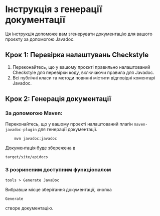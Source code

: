 # Інструкція з генерації документації

Ця інструкція допоможе вам згенерувати документацію для вашого проєкту за допомогою Javadoc.

## Крок 1: Перевірка налаштувань Checkstyle

1. Переконайтесь, що у вашому проєкті правильно налаштований Checkstyle для перевірки коду, включаючи правила для Javadoc.
2. Всі публічні класи та методи повинні містити відповідні коментарі Javadoc.

## Крок 2: Генерація документації

### За допомогою Maven:

Переконайтесь, що у вашому проєкті налаштований плагін `maven-javadoc-plugin` для генерації документації.

        mvn javadoc:javadoc
Документація буде збережена в

    target/site/apidocs

### З розриненим доступним функціоналом 

    tools > Generate JavaDoc

Вибравши місце зберігання документації, кнопка

    Generate
створе документацію.



